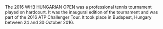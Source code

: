 The 2016 WHB HUNGARIAN OPEN was a professional tennis tournament played on hardcourt. It was the inaugural edition of the tournament and was part of the 2016 ATP Challenger Tour. It took place in Budapest, Hungary between 24 and 30 October 2016.
